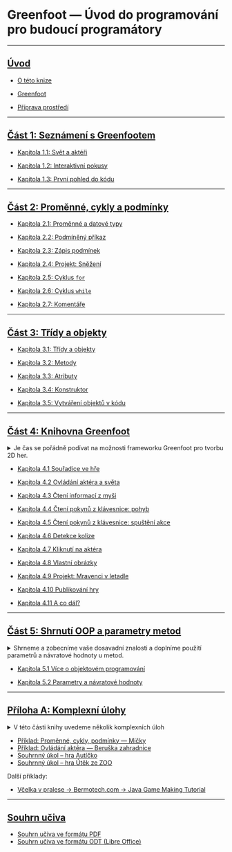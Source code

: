 # Greenfoot &mdash; Úvod do programování pro budoucí programátory

---
## [Úvod](000_uvod/README.md)

- [O této knize](000_uvod/01_o-knize.md)

- [Greenfoot](000_uvod/02_greenfoot.md)

- [Příprava prostředí](000_uvod/03_priprava.md)

---
## [Část 1: Seznámení s Greenfootem](010_seznameni-s-greenfootem/)

- [Kapitola 1.1: Svět a&nbsp;aktéři](010_seznameni-s-greenfootem/01_svet-a-akteri.md)

- [Kapitola 1.2: Interaktivní pokusy](010_seznameni-s-greenfootem/02_interaktivni-pokusy.md)

- [Kapitola 1.3: První pohled do kódu](010_seznameni-s-greenfootem/03_kod.md)

---
## [Část 2: Proměnné, cykly a podmínky](020_promenne-a-cykly/)

 - [Kapitola 2.1: Proměnné a&nbsp;datové typy](020_promenne-a-cykly/010_promenne-datove-typy.md)
 
 - [Kapitola 2.2: Podmíněný příkaz](020_promenne-a-cykly/020_if.md)

 - [Kapitola 2.3: Zápis podmínek](020_promenne-a-cykly/030_podminky.md)
 
 - [Kapitola 2.4: Projekt: Sněžení](020_promenne-a-cykly/040_prj-snezeni-1.md)
 
 - [Kapitola 2.5: Cyklus `for`](020_promenne-a-cykly/050_for.md)
 
 - [Kapitola 2.6: Cyklus `while`](020_promenne-a-cykly/060_while.md)
 
 - [Kapitola 2.7: Komentáře](020_promenne-a-cykly/070_komentare.md)

---
## [Část 3: Třídy a objekty](030_tridy/)

 - [Kapitola 3.1: Třídy a&nbsp;objekty](030_tridy/01_tridy.md)
 
 - [Kapitola 3.2: Metody](030_tridy/02_metody.md)

 - [Kapitola 3.3: Atributy](030_tridy/03_atributy.md)

 - [Kapitola 3.4: Konstruktor](030_tridy/04_konstruktor.md)

 - [Kapitola 3.5: Vytváření objektů v&nbsp;kódu](030_tridy/05_new.md)

---
## [Část 4: Knihovna Greenfoot](040_greenfoot/)

<details><summary>Je čas se pořádně podívat na možnosti frameworku Greenfoot pro tvorbu 2D her.</summary>
Vyzkoušíš si ovládání aktéra pomocí myši i&nbsp;klávesnice. Také si ukážeme jak detekovat kolize aktérů.
</details>

 - [Kapitola 4.1 Souřadice ve hře](040_greenfoot/010_souradnice.md)

 - [Kapitola 4.2 Ovládání aktéra a&nbsp;světa](040_greenfoot/020_akter-a-svet.md)

 - [Kapitola 4.3 Čtení informací z&nbsp;myši](040_greenfoot/030_mys.md)

 - [Kapitola 4.4 Čtení pokynů z&nbsp;klávesnice: pohyb](040_greenfoot/040_klavesnice-pohyb.md)

 - [Kapitola 4.5 Čtení pokynů z&nbsp;klávesnice: spuštění akce](040_greenfoot/050_klavesnice-akce.md)

 - [Kapitola 4.6 Detekce kolize](040_greenfoot/060_kolize.md)

 - [Kapitola 4.7 Kliknutí na aktéra](040_greenfoot/070_kliknuti.md)

 - [Kapitola 4.8 Vlastní obrázky](040_greenfoot/080_vlastni-obrazky.md)

 - [Kapitola 4.9 Projekt: Mravenci v&nbsp;letadle](040_greenfoot/090_projekt-mravenci.md)

 - [Kapitola 4.10 Publikování hry](040_greenfoot/100_publikovani-hry.md)

 - [Kapitola 4.11 A&nbsp;co dál?](040_greenfoot/110_co-dal.md)

---
## [Část 5: Shrnutí OOP a&nbsp;parametry metod](050_shrnuti/)

<details><summary>Shrneme a&nbsp;zobecníme vaše dosavadní znalosti a&nbsp;doplníme použití parametrů a&nbsp;návratové hodnoty u&nbsp;metod.</summary>

V&nbsp;této části knihy shrneme a&nbsp;zobecníme vaše dosavadní znalosti z&nbsp;objektového programování a&nbsp;zápisu kódu obecně.

Doplníme také možnost použití parametrů a&nbsp;návratové hodnoty u&nbsp;metod, které jsme sice mnohokrát využívali, ale zatím je neumíme zapsat u&nbsp;svých vlastních metod a&nbsp;konstruktorů.</details>

 - [Kapitola 5.1 Více o&nbsp;objektovém programování](050_shrnuti/010_oop.md)

 - [Kapitola 5.2 Parametry a&nbsp;návratové hodnoty](050_shrnuti/020_parametry.md)

---
## [Příloha A: Komplexní úlohy](810_priloha-a/)
<details><summary>V&nbsp;této části knihy uvedeme několik komplexních úloh</summary>
V&nbsp;této části knihy uvedeme několik komplexních úloh, které využívají znalosti ze všech předchozích částí. 

Můžeš si tedy vyzkoušet vytvořit vlastní hru a&nbsp;zároveň si ověřit, jak jsi zvládl(a) učivo 1.&nbsp;ročníku.
</details>

- [Příklad: Proměnné, cykly, podmínky &mdash; Míčky](810_priloha-a/010_promenne-cykly-podminky-micky.md)
- [Příklad: Ovládání aktéra &mdash; Beruška zahradnice](810_priloha-a/020_ovladani-aktera-beruska-zahradnice.md)
- [Souhrnný úkol – hra Autíčko](810_priloha-a/030_hra-auticko.md)
- [Souhrnný úkol – hra Útěk ze ZOO](810_priloha-a/040_hra-utek-ze-zoo.md)

Další příklady:
- [Včelka v&nbsp;pralese &rarr; Bermotech.com &rarr; Java Game Making Tutorial](https://www.bermotech.com/java-game-making-tutorial/)

---
## [Souhrn učiva](souhrn/)

- [Souhrn učiva ve formátu PDF](souhrn/uvod-pro1-souhrn.pdf)
- [Souhrn učiva ve formátu ODT (Libre Office)](souhrn/uvod-pro1-souhrn.odt)

